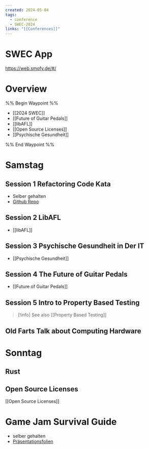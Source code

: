 ```yaml
---
created: 2024-05-04
tags:
  - conference
  - SWEC-2024
links: "[[Conferences]]"
---
```


# SWEC App

<https://web.smofy.de/#/>

# Overview

%% Begin Waypoint %%
- [[2024 SWEC]]
- [[Future of Guitar Pedals]]
- [[libAFL]]
- [[Open Source Licenses]]
- [[Psychische Gesundheit]]

%% End Waypoint %%

# Samstag

## Session 1 Refactoring Code Kata

- Selber gehalten
- [Github Repo](https://github.com/Laguna1989/gilded_rose_python)

## Session 2 LibAFL

- [[libAFL]]

## Session 3 Psychische Gesundheit in Der IT

- [[Psychische Gesundheit]]

## Session 4 The Future of Guitar Pedals

- [[Future of Guitar Pedals]]

## Session 5 Intro to Property Based Testing

> [!info] See also [[Property Based Testing]]

## Old Farts Talk about Computing Hardware

# Sonntag

## Rust

## Open Source Licenses

[[Open Source Licenses]]

# Game Jam Survival Guide

- selber gehalten
- [Präsentationsfolien](https://docs.google.com/presentation/d/1BUujkrZUSKEiI-OPqHbQiH-gzgoCrV6Wz3L-FQ-yUlI/edit?usp=sharing)
